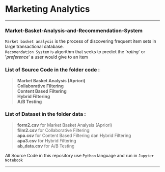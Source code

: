 # Marketing Analytics
***
### Market-Basket-Analysis-and-Recommendation-System
`Market basket analysis` is the process of discovering frequent item sets in large transactional database.
<br>`Recomendation System` is algorithm that seeks to predict the '*rating*' or '*preference*' a user would give to an item
### List of Source Code in the folder code : 
>**Market Basket Analysis (Apriori)**
<br>**Collaborative Filtering**
<br>**Content Based Filtering**
<br>**Hybrid Filtering**
<br>**A/B Testing**

### List of Dataset in the folder data : 
>**form2.csv** for Market Basket Analysis (Apriori)
<br>**film2.csv** for Collaborative Filtering
<br>**apa.csv** for Content Based Filtering dan Hybrid Filtering
<br>**apa3.csv** for Hybrid Filtering
<br>**ab_data.csv** for A/B Testing

All Source Code in this repository use `Python` language and run in `Jupyter Notebook`
***
